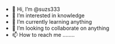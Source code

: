 - 👋 Hi, I’m @suzs333
- 👀 I’m interested in knowledge
- 🌱 I’m currently learning anything
- 💞️ I’m looking to collaborate on anything
- 📫 How to reach me ........

<!---
suzs333/suzs333 is a ✨ special ✨ repository because its `README.md` (this file) appears on your GitHub profile.
You can click the Preview link to take a look at your changes.
--->


